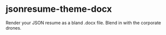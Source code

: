 # jsonresume-theme-docx
Render your JSON resume as a bland .docx file. Blend in with the corporate drones.
